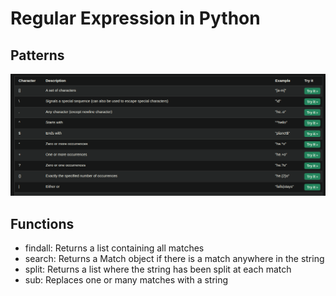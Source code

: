 # Regular Expression in Python

## Patterns
![alt text](image.png)
## Functions
- findall: Returns a list containing all matches
- search: Returns a Match object if there is a match anywhere in the string
- split: Returns a list where the string has been split at each match
- sub: Replaces one or many matches with a string